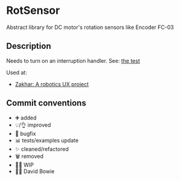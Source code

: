 # RotSensor

Abstract library for DC motor's rotation sensors like Encoder FC-03

## Description

Needs to turn on an interruption handler. See: [the test](https://github.com/an-dr/RotSensor/blob/bf503eb6fba809d1dc868b093913db7bea8e1cb4/test/arduino/test_two_rotsensors.cpp#L32)

Used at:

- [Zakhar: A robotics UX project](https://github.com/an-dr/zakhar)

## Commit conventions

- ➕ added
- 💡/👌 improved
- 🐞 bugfix
- 📊 tests/examples update
- ✨ cleaned/refactored
- 🗑 removed
- 👷‍♀️ WIP
- 👨‍🎤 David Bowie
